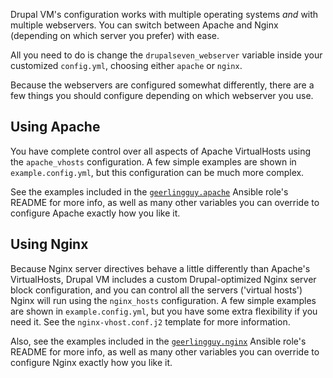 Drupal VM's configuration works with multiple operating systems _and_ with multiple webservers. You can switch between Apache and Nginx (depending on which server you prefer) with ease.

All you need to do is change the `drupalseven_webserver` variable inside your customized `config.yml`, choosing either `apache` or `nginx`.

Because the webservers are configured somewhat differently, there are a few things you should configure depending on which webserver you use.

## Using Apache

You have complete control over all aspects of Apache VirtualHosts using the `apache_vhosts` configuration. A few simple examples are shown in `example.config.yml`, but this configuration can be much more complex.

See the examples included in the [`geerlingguy.apache`](https://github.com/geerlingguy/ansible-role-apache) Ansible role's README for more info, as well as many other variables you can override to configure Apache exactly how you like it.

## Using Nginx

Because Nginx server directives behave a little differently than Apache's VirtualHosts, Drupal VM includes a custom Drupal-optimized Nginx server block configuration, and you can control all the servers ('virtual hosts') Nginx will run using the `nginx_hosts` configuration. A few simple examples are shown in `example.config.yml`, but you have some extra flexibility if you need it. See the `nginx-vhost.conf.j2` template for more information.

Also, see the examples included in the [`geerlingguy.nginx`](https://github.com/geerlingguy/ansible-role-nginx) Ansible role's README for more info, as well as many other variables you can override to configure Nginx exactly how you like it.
